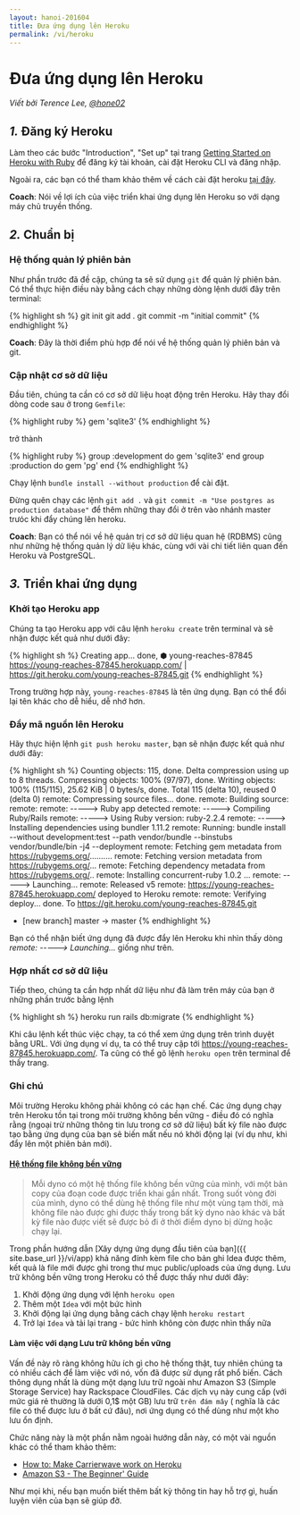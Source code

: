 ```yaml
---
layout: hanoi-201604
title: Đưa ứng dụng lên Heroku
permalink: /vi/heroku
---
```



# Đưa ứng dụng lên Heroku

*Viết bởi Terence Lee, [@hone02](https://twitter.com/hone02)*

## *1.* Đăng ký Heroku

Làm theo các bước "Introduction", "Set up" tại trang [Getting Started on Heroku with Ruby](https://devcenter.heroku.com/articles/getting-started-with-ruby#introduction) để đăng ký tài khoản, cài đặt Heroku CLI và đăng nhập.

Ngoài ra, các bạn có thể tham khảo thêm về cách cài đặt heroku [tại đây](https://askubuntu.com/questions/556685/how-to-download-and-install-heroku).

**Coach**: Nói về lợi ích của việc triển khai ứng dụng lên Heroku so với dạng máy chủ truyền thống.

## *2.* Chuẩn bị

### Hệ thống quản lý phiên bản

Như phần trước đã đề cập, chúng ta sẽ sử dụng `git` để quản lý phiên bản. Có thể thực hiện điều này bằng cách chạy những dòng lệnh dưới đây trên terminal:

{% highlight sh %}
git init
git add .
git commit -m "initial commit"
{% endhighlight %}

**Coach**: Đây là thời điểm phù hợp để nói về hệ thống quản lý phiên bản và git.

### Cập nhật cơ sở dữ liệu

Đầu tiên, chúng ta cần có cơ sở dữ liệu hoạt động trên Heroku. Hãy thay đổi dòng code sau ở trong `Gemfile`:

{% highlight ruby %}
gem 'sqlite3'
{% endhighlight %}

trở thành

{% highlight ruby %}
group :development do
  gem 'sqlite3'
end
group :production do
  gem 'pg'
end
{% endhighlight %}

Chạy lệnh `bundle install --without production` để cài đặt.

Đừng quên chạy các lệnh `git add .` và `git commit -m "Use postgres as production database"` để thêm những thay đổi ở trên vào nhánh master trưóc khi đẩy chúng lên heroku.

**Coach**: Bạn có thể nói về hệ quản trị cơ sở dữ liệu quan hệ (RDBMS) cũng như những hệ thống quản lý dữ liệu khác, cùng với vài chi tiết liên quan đến Heroku và PostgreSQL.

## *3.* Triển khai ứng dụng

### Khởi tạo Heroku app

Chúng ta tạo Heroku app với câu lệnh `heroku create` trên terminal và sẽ nhận được kết quả như dưới đây:

{% highlight sh %}
Creating app... done, ⬢ young-reaches-87845
https://young-reaches-87845.herokuapp.com/ | https://git.heroku.com/young-reaches-87845.git
{% endhighlight %}

Trong trường hợp này, `young-reaches-87845` là tên ứng dụng. Bạn có thể đổi lại tên khác cho dễ hiểu, dễ nhớ hơn.

### Đẩy mã nguồn lên Heroku

Hãy thực hiện lệnh `git push heroku master`, bạn sẽ nhận được kết quả như dưới đây:

{% highlight sh %}
Counting objects: 115, done.
Delta compression using up to 8 threads.
Compressing objects: 100% (97/97), done.
Writing objects: 100% (115/115), 25.62 KiB | 0 bytes/s, done.
Total 115 (delta 10), reused 0 (delta 0)
remote: Compressing source files... done.
remote: Building source:
remote:
remote: -----> Ruby app detected
remote: -----> Compiling Ruby/Rails
remote: -----> Using Ruby version: ruby-2.2.4
remote: -----> Installing dependencies using bundler 1.11.2
remote:        Running: bundle install --without development:test --path vendor/bundle --binstubs vendor/bundle/bin -j4 --deployment
remote:        Fetching gem metadata from https://rubygems.org/..........
remote:        Fetching version metadata from https://rubygems.org/...
remote:        Fetching dependency metadata from https://rubygems.org/..
remote:        Installing concurrent-ruby 1.0.2
...
remote: -----> Launching...
remote:        Released v5
remote:        https://young-reaches-87845.herokuapp.com/ deployed to Heroku
remote:
remote: Verifying deploy... done.
To https://git.heroku.com/young-reaches-87845.git
 * [new branch]      master -> master
{% endhighlight %}

Bạn có thể nhận biết ứng dụng đã được đẩy lên Heroku khi nhìn thấy dòng *remote: -----> Launching…* giống như trên.

### Hợp nhất cơ sở dữ liệu

Tiếp theo, chúng ta cần hợp nhất dữ liệu như đã làm trên máy của bạn ở những phần trước bằng lệnh

{% highlight sh %}
heroku run rails db:migrate
{% endhighlight %}

Khi câu lệnh kết thúc việc chạy, ta có thể xem ứng dụng trên trình duyệt bằng URL. Với ứng dụng ví dụ, ta có thể truy cập tới https://young-reaches-87845.herokuapp.com/. Ta cũng có thể gõ lệnh `heroku open` trên terminal để thấy trang.

### Ghi chú

Môi trường Heroku không phải không có các hạn chế. Các ứng dụng chạy trên Heroku tồn tại trong môi trường không bền vững - điều đó có nghĩa rằng (ngoại trừ những thông tin lưu trong cơ sở dữ liệu) bất kỳ file nào được tạo bằng ứng dụng của bạn sẽ biến mất nếu nó khởi động lại (ví dụ như, khi đẩy lên một phiên bản mới).

#### [Hệ thống file không bền vững](https://devcenter.heroku.com/articles/dynos#ephemeral-filesystem)
> Mỗi dyno có một hệ thống file không bền vững của mình, với một bản copy của đoạn code được triển khai gần nhất. Trong suốt vòng đời của mình, dyno có thể dùng hệ thống file như một vùng tạm thời, mà không file nào được ghi được thấy trong bất kỳ dyno nào khác và bất kỳ file nào được viết sẽ được bỏ đi ở thời điểm dyno bị dừng hoặc chạy lại.

Trong phần hướng dẫn [Xây dựng ứng dụng đầu tiên của bạn]({{ site.base_url }}/vi/app) khả năng đính kèm file cho bản ghi Idea được thêm, kết quả là file mới được ghi trong thư mục public/uploads của ứng dụng. Lưu trữ không bền vững trong Heroku có thể được thấy như dưới đây:

1. Khởi động ứng dụng với lệnh `heroku open`
2. Thêm một `Idea` với một bức hình
3. Khởi động lại ứng dụng bằng cách chạy lệnh `heroku restart`
4. Trở lại `Idea` và tải lại trang - bức hình không còn được nhìn thấy nữa

#### Làm việc với dạng Lưu trữ không bền vững

Vấn đề này rõ ràng không hữu ích gì cho hệ thống thật, tuy nhiên chúng ta có nhiều cách để làm việc với nó, vốn đã được sử dụng rất phổ biến.
Cách thông dụng nhất là dùng một dạng lưu trữ ngoài như Amazon S3 (Simple Storage Service) hay Rackspace CloudFiles. Các dịch vụ này cung cấp (với mức giá rẻ thường là dưới 0,1$ một GB) lưu trữ `trên đám mây` ( nghĩa là các file có thể được lưu ở bất cứ đâu), nơi ứng dụng có thể dùng như một kho lưu ổn định.

Chức năng này là một phần nằm ngoài hướng dẫn này, có một vài nguồn khác có thể tham khảo thêm:

* [How to: Make Carrierwave work on Heroku](https://github.com/carrierwaveuploader/carrierwave/wiki/How-to%3A-Make-Carrierwave-work-on-Heroku)
* [Amazon S3 - The Beginner' Guide](http://www.hongkiat.com/blog/amazon-s3-the-beginners-guide/)

Như mọi khi, nếu bạn muốn biết thêm bất kỳ thông tin hay hỗ trợ gì, huấn luyện viên của bạn sẽ giúp đỡ.
